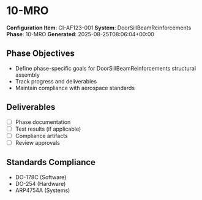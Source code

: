# 10-MRO

**Configuration Item**: CI-AF123-001
**System**: DoorSillBeamReinforcements
**Phase**: 10-MRO
**Generated**: 2025-08-25T08:06:04+00:00

## Phase Objectives
- Define phase-specific goals for DoorSillBeamReinforcements structural assembly
- Track progress and deliverables
- Maintain compliance with aerospace standards

## Deliverables
- [ ] Phase documentation
- [ ] Test results (if applicable)
- [ ] Compliance artifacts
- [ ] Review approvals

## Standards Compliance
- DO-178C (Software)
- DO-254 (Hardware)
- ARP4754A (Systems)

